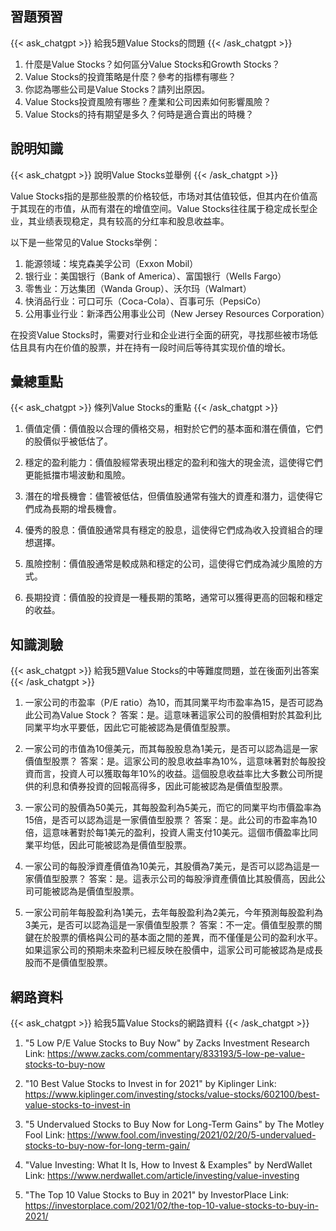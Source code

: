 ## 習題預習
{{< ask_chatgpt >}}
給我5題Value Stocks的問題
{{< /ask_chatgpt >}}



1. 什麼是Value Stocks？如何區分Value Stocks和Growth Stocks？
2. Value Stocks的投資策略是什麼？參考的指標有哪些？
3. 你認為哪些公司是Value Stocks？請列出原因。
4. Value Stocks投資風險有哪些？產業和公司因素如何影響風險？
5. Value Stocks的持有期望是多久？何時是適合賣出的時機？   

## 說明知識
{{< ask_chatgpt >}}
說明Value Stocks並舉例
{{< /ask_chatgpt >}}



Value Stocks指的是那些股票的价格较低，市场对其估值较低，但其内在价值高于其现在的市值，从而有潜在的增值空间。Value Stocks往往属于稳定成长型企业，其业绩表现稳定，具有较高的分红率和股息收益率。

以下是一些常见的Value Stocks举例：

1. 能源领域：埃克森美孚公司（Exxon Mobil）
2. 银行业：美国银行（Bank of America）、富国银行（Wells Fargo）
3. 零售业：万达集团（Wanda Group）、沃尔玛（Walmart）
4. 快消品行业：可口可乐（Coca-Cola）、百事可乐（PepsiCo）
5. 公用事业行业：新泽西公用事业公司（New Jersey Resources Corporation）

在投资Value Stocks时，需要对行业和企业进行全面的研究，寻找那些被市场低估且具有内在价值的股票，并在持有一段时间后等待其实现价值的增长。   

## 彙總重點
{{< ask_chatgpt >}}
條列Value Stocks的重點
{{< /ask_chatgpt >}}



1. 價值定價：價值股以合理的價格交易，相對於它們的基本面和潛在價值，它們的股價似乎被低估了。

2. 穩定的盈利能力：價值股經常表現出穩定的盈利和強大的現金流，這使得它們更能抵擋市場波動和風險。

3. 潛在的增長機會：儘管被低估，但價值股通常有強大的資產和潛力，這使得它們成為長期的增長機會。

4. 優秀的股息：價值股通常具有穩定的股息，這使得它們成為收入投資組合的理想選擇。

5. 風險控制：價值股通常是較成熟和穩定的公司，這使得它們成為減少風險的方式。

6. 長期投資：價值股的投資是一種長期的策略，通常可以獲得更高的回報和穩定的收益。   

## 知識測驗
{{< ask_chatgpt >}}
給我5題Value Stocks的中等難度問題，並在後面列出答案
{{< /ask_chatgpt >}}



1. 一家公司的市盈率（P/E ratio）為10，而其同業平均市盈率為15，是否可認為此公司為Value Stock？
答案：是。這意味著這家公司的股價相對於其盈利比同業平均水平要低，因此它可能被認為是價值型股票。

2. 一家公司的市值為10億美元，而其每股股息為1美元，是否可以認為這是一家價值型股票？
答案：是。這家公司的股息收益率為10%，這意味著對於每股投資而言，投資人可以獲取每年10%的收益。這個股息收益率比大多數公司所提供的利息和債券投資的回報高得多，因此可能被認為是價值型股票。

3. 一家公司的股價為50美元，其每股盈利為5美元，而它的同業平均市價盈率為15倍，是否可以認為這是一家價值型股票？
答案：是。此公司的市盈率為10倍，這意味著對於每1美元的盈利，投資人需支付10美元。這個市價盈率比同業平均低，因此可能被認為是價值型股票。

4. 一家公司的每股淨資產價值為10美元，其股價為7美元，是否可以認為這是一家價值型股票？
答案：是。這表示公司的每股淨資產價值比其股價高，因此公司可能被認為是價值型股票。

5. 一家公司前年每股盈利為1美元，去年每股盈利為2美元，今年預測每股盈利為3美元，是否可以認為這是一家價值型股票？
答案：不一定。價值型股票的關鍵在於股票的價格與公司的基本面之間的差異，而不僅僅是公司的盈利水平。如果這家公司的預期未來盈利已經反映在股價中，這家公司可能被認為是成長股而不是價值型股票。   

## 網路資料
{{< ask_chatgpt >}}
給我5篇Value Stocks的網路資料
{{< /ask_chatgpt >}}



1. "5 Low P/E Value Stocks to Buy Now" by Zacks Investment Research 
Link: https://www.zacks.com/commentary/833193/5-low-pe-value-stocks-to-buy-now

2. "10 Best Value Stocks to Invest in for 2021" by Kiplinger
Link: https://www.kiplinger.com/investing/stocks/value-stocks/602100/best-value-stocks-to-invest-in

3. "5 Undervalued Stocks to Buy Now for Long-Term Gains" by The Motley Fool
Link: https://www.fool.com/investing/2021/02/20/5-undervalued-stocks-to-buy-now-for-long-term-gain/

4. "Value Investing: What It Is, How to Invest & Examples" by NerdWallet
Link: https://www.nerdwallet.com/article/investing/value-investing

5. "The Top 10 Value Stocks to Buy in 2021" by InvestorPlace
Link: https://investorplace.com/2021/02/the-top-10-value-stocks-to-buy-in-2021/   

